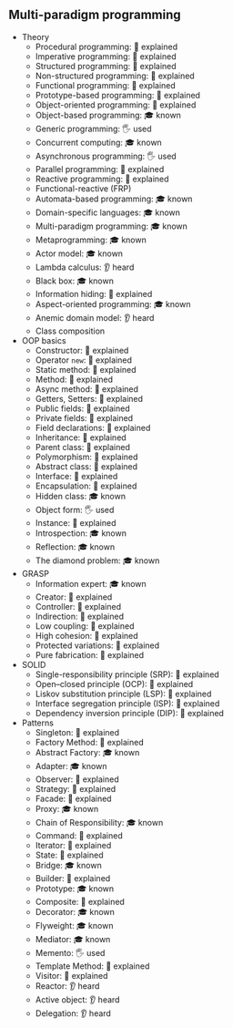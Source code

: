 ## Multi-paradigm programming

- Theory
  - Procedural programming: 🙋 explained
  - Imperative programming: 🙋 explained
  - Structured programming: 🙋 explained
  - Non-structured programming: 🙋 explained
  - Functional programming: 🙋 explained
  - Prototype-based programming: 🙋 explained
  - Object-oriented programming: 🙋 explained
  - Object-based programming: 🎓 known
  - Generic programming: 🖐️ used
  - Concurrent computing: 🎓 known
  - Asynchronous programming: 🖐️ used
  - Parallel programming: 🙋 explained
  - Reactive programming: 🙋 explained
  - Functional-reactive (FRP)
  - Automata-based programming: 🎓 known
  - Domain-specific languages: 🎓 known
  - Multi-paradigm programming: 🎓 known
  - Metaprogramming: 🎓 known
  - Actor model: 🎓 known
  - Lambda calculus: 👂 heard
  - Black box: 🎓 known
  - Information hiding: 🙋 explained
  - Aspect-oriented programming: 🎓 known
  - Anemic domain model: 👂 heard
  - Class composition
- OOP basics
  - Constructor: 🙋 explained
  - Operator `new`: 🙋 explained
  - Static method: 🙋 explained
  - Method: 🙋 explained
  - Async method: 🙋 explained
  - Getters, Setters: 🙋 explained
  - Public fields: 🙋 explained
  - Private fields: 🙋 explained
  - Field declarations: 🙋 explained
  - Inheritance: 🙋 explained
  - Parent class: 🙋 explained
  - Polymorphism: 🙋 explained
  - Abstract class: 🙋 explained
  - Interface: 🙋 explained
  - Encapsulation: 🙋 explained
  - Hidden class: 🎓 known
  - Object form: 🖐️ used
  - Instance: 🙋 explained
  - Introspection: 🎓 known
  - Reflection: 🎓 known
  - The diamond problem: 🎓 known
- GRASP
  - Information expert: 🎓 known
  - Creator: 🙋 explained
  - Controller: 🙋 explained
  - Indirection: 🙋 explained
  - Low coupling: 🙋 explained
  - High cohesion: 🙋 explained
  - Protected variations: 🙋 explained
  - Pure fabrication: 🙋 explained
- SOLID
  - Single-responsibility principle (SRP): 🙋 explained
  - Open–closed principle (OCP): 🙋 explained
  - Liskov substitution principle (LSP): 🙋 explained
  - Interface segregation principle (ISP): 🙋 explained
  - Dependency inversion principle (DIP): 🙋 explained
- Patterns
  - Singleton: 🙋 explained
  - Factory Method: 🙋 explained
  - Abstract Factory: 🎓 known
  - Adapter: 🎓 known
  - Observer: 🙋 explained
  - Strategy: 🙋 explained
  - Facade: 🙋 explained
  - Proxy: 🎓 known
  - Chain of Responsibility: 🎓 known
  - Command: 🙋 explained
  - Iterator: 🙋 explained
  - State: 🙋 explained
  - Bridge: 🎓 known
  - Builder: 🙋 explained
  - Prototype: 🎓 known
  - Composite: 🙋 explained
  - Decorator: 🎓 known
  - Flyweight: 🎓 known
  - Mediator: 🎓 known
  - Memento: 🖐️ used
  - Template Method: 🙋 explained
  - Visitor: 🙋 explained
  - Reactor: 👂 heard
  - Active object: 👂 heard
  - Delegation: 👂 heard
